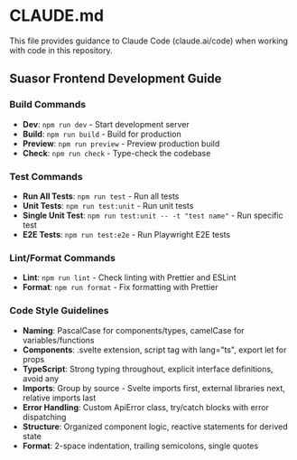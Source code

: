 # CLAUDE.md

This file provides guidance to Claude Code (claude.ai/code) when working with code in this repository.

## Suasor Frontend Development Guide

### Build Commands

- **Dev**: `npm run dev` - Start development server
- **Build**: `npm run build` - Build for production
- **Preview**: `npm run preview` - Preview production build
- **Check**: `npm run check` - Type-check the codebase

### Test Commands

- **Run All Tests**: `npm run test` - Run all tests
- **Unit Tests**: `npm run test:unit` - Run unit tests
- **Single Unit Test**: `npm run test:unit -- -t "test name"` - Run specific test
- **E2E Tests**: `npm run test:e2e` - Run Playwright E2E tests

### Lint/Format Commands

- **Lint**: `npm run lint` - Check linting with Prettier and ESLint
- **Format**: `npm run format` - Fix formatting with Prettier

### Code Style Guidelines

- **Naming**: PascalCase for components/types, camelCase for variables/functions
- **Components**: .svelte extension, script tag with lang="ts", export let for props
- **TypeScript**: Strong typing throughout, explicit interface definitions, avoid any
- **Imports**: Group by source - Svelte imports first, external libraries next, relative imports last
- **Error Handling**: Custom ApiError class, try/catch blocks with error dispatching
- **Structure**: Organized component logic, reactive statements for derived state
- **Format**: 2-space indentation, trailing semicolons, single quotes
